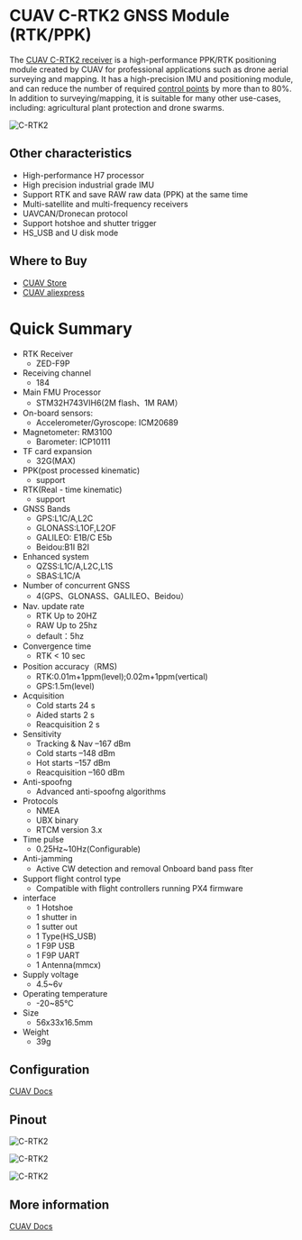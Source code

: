 # CUAV C-RTK2 GNSS Module (RTK/PPK)

The [CUAV C-RTK2 receiver](https://www.cuav.net/en/c_rtk_9ps/) is a high-performance PPK/RTK positioning module created by CUAV for professional applications such as drone aerial surveying and mapping.
It has a high-precision IMU and positioning module, and can reduce the number of required [control points](https://www.youtube.com/watch?v=3k7v5aXyuKQ) by more than to 80%.
In addition to surveying/mapping, it is suitable for many other use-cases, including: agricultural plant protection and drone swarms.

![C-RTK2](../../assets/hardware/gps/cuav_rtk2/c-rtk2.png)

## Other characteristics

- High-performance H7 processor
- High precision industrial grade IMU
- Support RTK and save RAW raw data (PPK) at the same time
- Multi-satellite and multi-frequency receivers
- UAVCAN/Dronecan protocol
- Support hotshoe and shutter trigger
- HS_USB and U disk mode

## Where to Buy

- [CUAV Store](https://store.cuav.net/shop/c-rtk-2/)
- [CUAV aliexpress](https://pt.aliexpress.com/item/1005003754165772.html?spm=a2g0o.store_pc_groupList.8148356.13.2f893550i0NE4o)

# Quick Summary

- RTK Receiver
  - ZED-F9P
- Receiving channel
  - 184
- Main FMU Processor
  - STM32H743VIH6(2M flash、1M RAM）
- On-board sensors:
  - Accelerometer/Gyroscope: ICM20689
- Magnetometer: RM3100
  - Barometer: ICP10111
- TF card expansion
  - 32G(MAX)
- PPK(post processed kinematic)
  - support
- RTK(Real - time kinematic)
  - support
- GNSS Bands
  - GPS:L1C/A,L2C
  - GLONASS:L1OF,L2OF
  - GALILEO: E1B/C E5b
  - Beidou:B1I B2I
- Enhanced system
  - QZSS:L1C/A,L2C,L1S
  - SBAS:L1C/A
- Number of concurrent GNSS
  - 4(GPS、GLONASS、GALILEO、Beidou）
- Nav. update rate
  - RTK Up to 20HZ
  - RAW Up to 25hz
  - default：5hz
- Convergence time
  - RTK < 10 sec
- Position accuracy（RMS)
  - RTK:0.01m+1ppm(level);0.02m+1ppm(vertical)
  - GPS:1.5m(level)
- Acquisition
  - Cold starts 24 s
  - Aided starts 2 s
  - Reacquisition 2 s
- Sensitivity
  - Tracking & Nav –167 dBm
  - Cold starts –148 dBm
  - Hot starts –157 dBm
  - Reacquisition –160 dBm
- Anti-spoofng
  - Advanced anti-spoofng algorithms
- Protocols
  - NMEA
  - UBX binary
  - RTCM version 3.x
- Time pulse
  - 0.25Hz~10Hz(Configurable)
- Anti-jamming
  - Active CW detection and removal Onboard band pass ﬂter
- Support flight control type
  - Compatible with flight controllers running PX4 firmware
- interface
  - 1 Hotshoe
  - 1 shutter in
  - 1 sutter out
  - 1 Type(HS_USB)
  - 1 F9P USB
  - 1 F9P UART
  - 1 Antenna(mmcx)
- Supply voltage
  - 4.5~6v
- Operating temperature
  - -20~85℃
- Size
  - 56x33x16.5mm
- Weight
  - 39g

## Configuration

[CUAV Docs](https://doc.cuav.net/gps/c-rtk2/en/quick-start-c-rtk2.html)

## Pinout

![C-RTK2](../../assets/hardware/gps/cuav_rtk2/c-rtk2_pinouts1.jpg)

![C-RTK2](../../assets/hardware/gps/cuav_rtk2/c-rtk2_pinouts0.jpg)

![C-RTK2](../../assets/hardware/gps/cuav_rtk2/c-rtk2_pinouts2.jpg)

## More information

[CUAV Docs](https://doc.cuav.net/gps/c-rtk-series/en/c-rtk-9ps/)
